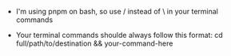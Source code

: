 - I'm using pnpm on bash, so use / instead of \ in your terminal commands

- Your terminal commands shoulde always follow this format: cd full/path/to/destination && your-command-here